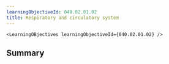 ```yaml
---
learningObjectiveId: 040.02.01.02
title: Respiratory and circulatory system
---
```


```tsx eval
<LearningOBjectives learningObjectiveId={040.02.01.02} />
```

## Summary
